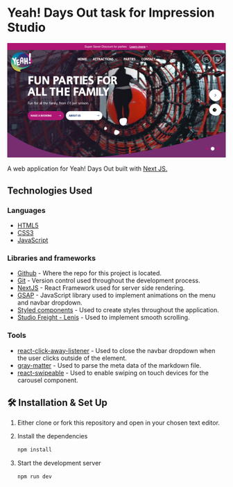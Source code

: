 # Yeah! Days Out task for Impression Studio

![Yeah! Image](public/og.png)

<p>A web application for Yeah! Days Out built with <a href='https://nextjs.org/' target='_blank'>Next JS.</a></p>

## Technologies Used

### Languages

- [HTML5](https://en.wikipedia.org/wiki/HTML5)
- [CSS3](https://en.wikipedia.org/wiki/CSS)
- [JavaScript](https://en.wikipedia.org/wiki/JavaScript)

### Libraries and frameworks

- [Github](https://github.com/) - Where the repo for this project is located.
- [Git](https://git-scm.com/book/en/v2/Getting-Started-About-Version-Control) - Version control used throughout the development process.
- [NextJS](https://nextjs.org/) - React Framework used for server side rendering.
- [GSAP](https://greensock.com/) - JavaScript library used to implement animations on the menu and navbar dropdown.
- [Styled components](https://styled-components.com/) - Used to create styles throughout the application.
- [Studio Freight - Lenis](https://lenis.studiofreight.com/) - Used to implement smooth scrolling.

### Tools

- [react-click-away-listener](https://www.npmjs.com/package/react-click-away-listener) - Used to close the navbar dropdown when the user clicks outside of the element.
- [gray-matter](https://www.npmjs.com/package/gray-matter) - Used to parse the meta data of the markdown file.
- [react-swipeable](https://www.npmjs.com/package/react-swipeable) - Used to enable swiping on touch devices for the carousel component.

## 🛠 Installation & Set Up

1. Either clone or fork this repository and open in your chosen text editor.

2. Install the dependencies

   ```sh
   npm install
   ```

3. Start the development server

   ```sh
   npm run dev
   ```
